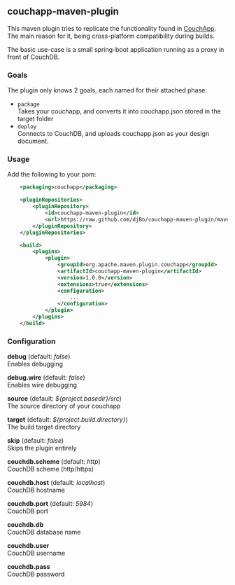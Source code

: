 ## couchapp-maven-plugin

This maven plugin tries to replicate the functionality found in [CouchApp](https://github.com/couchapp/couchapp). The main reason for it, being cross-platform compatibility during builds.

The basic use-case is a small spring-boot application running as a proxy in front of CouchDB. 

### Goals

The plugin only knows 2 goals, each named for their attached phase:

- `package`<br>Takes your couchapp, and converts it into couchapp.json stored in the target folder
- `deploy`<br>Connects to CouchDB, and uploads couchapp.json as your design document.

### Usage

Add the following to your pom:

```xml
	<packaging>couchapp</packaging>

	<pluginRepositories>
		<pluginRepository>
			<id>couchapp-maven-plugin</id>
			<url>https://raw.github.com/djBo/couchapp-maven-plugin/maven/</url>
		</pluginRepository>
	</pluginRepositories>

	<build>
		<plugins>
			<plugin>
				<groupId>org.apache.maven.plugin.couchapp</groupId>
				<artifactId>couchapp-maven-plugin</artifactId>
				<version>1.0.0</version>
				<extensions>true</extensions>
				<configuration>
					...
				</configuration>
			</plugin>
		</plugins>
	</build>
```

### Configuration

**debug** (default: _false_)<br>
Enables debugging

**debug.wire** (default: _false_)<br>
Enables wire debugging

**source** (default: _${project.basedir}/src_)<br>
The source directory of your couchapp

**target** (default: _${project.build.directory}_)<br>
The build target directory

**skip** (default: _false_)<br>
Skips the plugin entirely

**couchdb.scheme** (default: _http_)<br>
CouchDB scheme (http/https)

**couchdb.host** (default: _localhost_)<br>
CouchDB hostname

**couchdb.port** (default: _5984_)<br>
CouchDB port

**couchdb.db**<br>
CouchDB database name

**couchdb.user**<br>
CouchDB username

**couchdb.pass**<br>
CouchDB password
